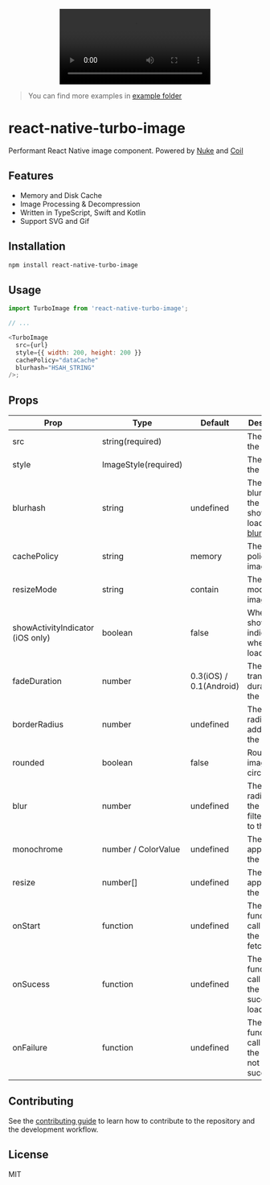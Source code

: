 <p align="center">
  <video src="https://github.com/duguyihou/react-native-turbo-image/assets/9347790/719cd0f9-502b-4a9e-9e86-00c97651aca1"  />
</p>
    
> You can find more examples in [example folder](https://github.com/duguyihou/react-native-turbo-image/tree/main/example)

# react-native-turbo-image

Performant React Native image component. Powered by [Nuke](https://github.com/kean/Nuke) and [Coil](https://github.com/coil-kt/coil)

## Features

- Memory and Disk Cache
- Image Processing & Decompression
- Written in TypeScript, Swift and Kotlin
- Support SVG and Gif

## Installation

```sh
npm install react-native-turbo-image
```

## Usage

```js
import TurboImage from 'react-native-turbo-image';

// ...

<TurboImage
  src={url}
  style={{ width: 200, height: 200 }}
  cachePolicy="dataCache"
  blurhash="HSAH_STRING"
/>;
```

## Props

| Prop                             | Type                 | Default                 | Description                                                                    |
| -------------------------------- | -------------------- | ----------------------- | ------------------------------------------------------------------------------ |
| src                              | string(required)     |                         | The URL of the image                                                           |
| style                            | ImageStyle(required) |                         | The style of the image                                                         |
| blurhash                         | string               | undefined               | The blurhash of the image to show while loading [blurh.sh](https://blurha.sh/) |
| cachePolicy                      | string               | memory                  | The cache policy of the image                                                  |
| resizeMode                       | string               | contain                 | The resize mode of the image                                                   |
| showActivityIndicator (iOS only) | boolean              | false                   | Whether to show the indicator when loading                                     |
| fadeDuration                     | number               | 0.3(iOS) / 0.1(Android) | The transition duration of the image                                           |
| borderRadius                     | number               | undefined               | The border radius added to the image                                           |
| rounded                          | boolean              | false                   | Round the image into a circle                                                  |
| blur                             | number               | undefined               | The blur radius of the blur filter added to the image                          |
| monochrome                       | number / ColorValue  | undefined               | The color applied to the image                                                 |
| resize                           | number[]             | undefined               | The size applied to the image                                                  |
| onStart                          | function             | undefined               | The function to call when the image is fetching                                |
| onSucess                         | function             | undefined               | The function to call when the image is successfully loaded                     |
| onFailure                        | function             | undefined               | The function to call when the image is not fetched successfully                |

## Contributing

See the [contributing guide](CONTRIBUTING.md) to learn how to contribute to the repository and the development workflow.

## License

MIT
